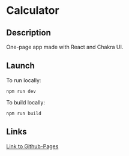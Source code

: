 # Calculator

## Description

One-page app made with React and Chakra UI.

## Launch

To run locally:

``
npm run dev
``

To build locally:

``
npm run build
``

## Links

[Link to Github-Pages](https://yegorsid.github.io/calculator/)